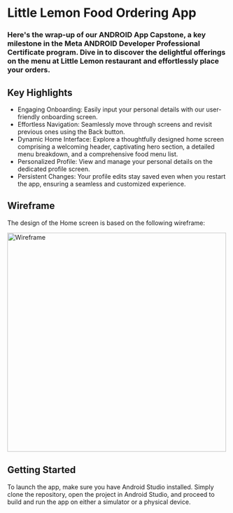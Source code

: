 # Little Lemon Food Ordering App
### Here's the wrap-up of our ANDROID App Capstone, a key milestone in the Meta ANDROID Developer Professional Certificate program. Dive in to discover the delightful offerings on the menu at Little Lemon restaurant and effortlessly place your orders.

## Key Highlights
- Engaging Onboarding: Easily input your personal details with our user-friendly onboarding screen.
- Effortless Navigation: Seamlessly move through screens and revisit previous ones using the Back button.
- Dynamic Home Interface: Explore a thoughtfully designed home screen comprising a welcoming header, captivating hero section, a detailed menu breakdown, and a comprehensive food menu list.
- Personalized Profile: View and manage your personal details on the dedicated profile screen.
- Persistent Changes: Your profile edits stay saved even when you restart the app, ensuring a seamless and customized experience.
  
## Wireframe
The design of the Home screen is based on the following wireframe:

<img width="500" alt="Wireframe" src="https://user-images.githubusercontent.com/93353925/227747759-133a6613-06cb-4797-95f1-37a668c8be67.png">

## Getting Started
To launch the app, make sure you have Android Studio installed. Simply clone the repository, open the project in Android Studio, and proceed to build and run the app on either a simulator or a physical device.
